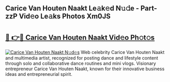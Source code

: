 ## Carice Van Houten Naakt Le𝚊k𝚎d N𝚞𝚍e - Part-zzP Vid𝚎o Le𝚊ks Photos Xm0JS

# <h2><a href="http://fb5118p.evod.top/?m=Carice+Van+Houten+Naakt">🔗 👉🔴 Carice Van Houten Naakt Vid𝚎o Ph𝚘t𝚘s</a></h2>

[![Carice Van Houten Naakt N𝚞d𝚎s](https://i.imgur.com/8V9OHl7.gif)](http://fb5118p.evod.top/?m=Carice+Van+Houten+Naakt)
Web celebrity Carice Van Houten Naakt and multimedia artist, recognized for posting dance and lifestyle content through solo and collaborative dance routines and mini vlogs. Visionary entrepreneur Carice Van Houten Naakt, known for their innovative business ideas and entrepreneurial spirit. 
